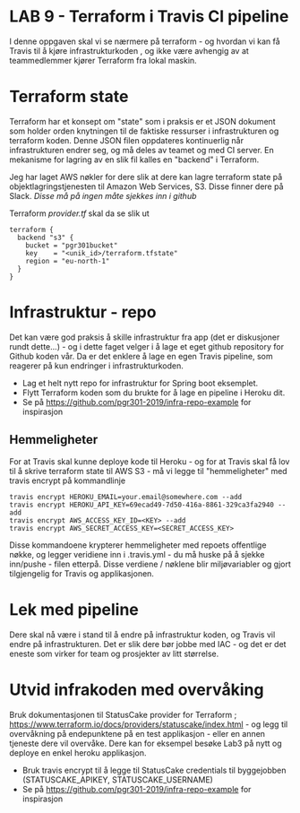 # LAB 9 - Terraform i Travis CI pipeline 

I denne oppgaven skal vi se nærmere på terraform - og hvordan vi kan få Travis til å kjøre infrastrukturkoden , og ikke være avhengig av at 
teammedlemmer kjører Terraform fra lokal maskin.

# Terraform state

Terraform har et konsept om "state" som i praksis er et JSON dokument som holder orden knytningen til de faktiske ressurser i infrastrukturen og terraform koden. Denne JSON filen oppdateres kontinuerlig når infrastrukturen endrer seg, og må deles av teamet og med CI server. En mekanisme for lagring av en slik fil kalles en "backend" i Terraform. 

Jeg har laget AWS nøkler for dere slik at dere kan lagre terraform state på objektlagringstjenesten til Amazon Web Services, S3. Disse finner dere på Slack. *Disse må på ingen måte sjekkes inn i github*

Terraform _provider.tf_ skal da se slik ut 

```
terraform {
  backend "s3" {
    bucket = "pgr301bucket"
    key    = "<unik_id>/terraform.tfstate"
    region = "eu-north-1"
  }
}
```

# Infrastruktur - repo

Det kan være god praksis å skille infrastruktur fra app (det er diskusjoner rundt dette...) - og i dette faget velger i å lage et eget github repository for Github koden vår. Da er det enklere å lage en egen Travis pipeline, som reagerer på kun endringer i infrastrukturkoden. 

* Lag et helt nytt repo for infrastruktur for Spring boot eksemplet. 
* Flytt Terraform koden som du brukte for å lage en pipeline i Heroku dit. 
* Se på https://github.com/pgr301-2019/infra-repo-example for inspirasjon

## Hemmeligheter 

For at Travis skal kunne deploye kode til Heroku - og for at Travis skal få lov til å skrive terraform state til AWS S3 - må vi legge til "hemmeligheter" med travis encrypt på kommandlinje 

```
travis encrypt HEROKU_EMAIL=your.email@somewhere.com --add
travis encrypt HEROKU_API_KEY=69ecad49-7d50-416a-8861-329ca3fa2940 --add
travis encrypt AWS_ACCESS_KEY_ID=<KEY> --add
travis encrypt AWS_SECRET_ACCESS_KEY=<SECRET_ACCESS_KEY>
```

Disse kommandoene krypterer hemmeligheter med repoets offentlige nøkke, og legger veridiene inn i .travis.yml - du må huske på å sjekke inn/pushe - filen etterpå. Disse verdiene / nøklene blir miljøvariabler og gjort tilgjengelig for Travis og applikasjonen.

# Lek med pipeline

Dere skal nå være i stand til å endre på infrastruktur koden, og Travis vil endre på infrastrukturen. Det er slik dere bør 
jobbe med IAC - og det er det eneste som virker for team og prosjekter av litt størrelse. 

# Utvid infrakoden med overvåking

Bruk dokumentasjonen til StatusCake provider for Terraform ; https://www.terraform.io/docs/providers/statuscake/index.html - og legg til overvåkning på endepunktene på en test applikasjon - eller en annen tjeneste dere vil overvåke. Dere kan for eksempel besøke Lab3 på nytt og deploye en enkel heroku applikasjon. 

* Bruk travis encrypt til å legge til StatusCake credentials til byggejobben (STATUSCAKE_APIKEY, STATUSCAKE_USERNAME)
* Se på https://github.com/pgr301-2019/infra-repo-example for inspirasjon

